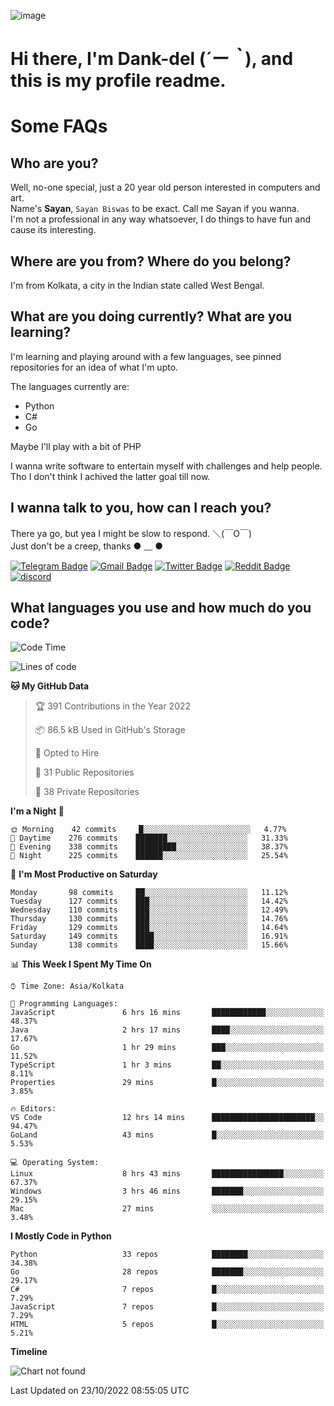 ![image](https://user-images.githubusercontent.com/63096193/125182844-29f20800-e22f-11eb-8dc9-b0f2d29647bb.png)

# **Hi there, I'm Dank-del (*´ー｀*), and this is my profile readme.**
<!--  [![Profile views](https://gpvc.arturio.dev/dank-del)](https://github.com/dank-del) -->
# Some FAQs

## **Who are you?**

Well, no-one special, just a 20 year old person interested in computers and art. \
Name's **Sayan**, `Sayan Biswas` to be exact. Call me Sayan if you wanna. \
I'm not a professional in any way whatsoever, I do things to have fun and cause its interesting.

## **Where are you from? Where do you belong?**

I'm from Kolkata, a city in the Indian state called West Bengal.

## **What are you doing currently? What are you learning?**

I'm learning and playing around with a few languages, see pinned repositories for an idea of what I'm upto.

The languages currently are:

- Python
- C#
- Go

Maybe I'll play with a bit of PHP

I wanna write software to entertain myself with challenges and help people. \
Tho I don't think I achived the latter goal till now.

<!--## **Eww, I see a weeb profile.**

Can't help it, it's the best way to hide my face on this account
> Why do people hate weebs .-.

## **Cool, what more interests you?**

My interests are quite, weird. They're scattered all over the place. \
I've been fascinated by music and have studied it since the age of 6, I've performed on stage and on air but yeah now I've been away from that. I specialize in key instruments. \
Another thing that interests me is Media Production, aka, working with audio, video and broadcasting media.

> I just like art in general. also feeds the reason of me being obsessed with Japanese drawings (⋟ ﹏ ⋞)-->

## **I wanna talk to you, how can I reach you?**

There ya go, but yea I might be slow to respond. ＼(￣O￣) \
Just don't be a creep, thanks ● ﹏ ●

[![Telegram Badge](https://img.shields.io/badge/-dank_as_fuck-1ca0f1?style=flat-square&logo=telegram&logoColor=white&link=https://t.me/dank_as_fuck)](https://t.me/dank_as_fuck)
[![Gmail Badge](https://img.shields.io/badge/-sayan@asia.com-c14438?style=flat-square&logo=Gmail&logoColor=white&link=mailto:sayan@asia.com)](mailto:sayan@asia.com)
[![Twitter Badge](https://img.shields.io/twitter/follow/TheDankDel?style=social)](https://twitter.com/TheDankDel)
[![Reddit Badge](https://img.shields.io/reddit/user-karma/combined/dank_as_fuck_?style=social)](https://www.reddit.com/user/dank_as_fuck_/)
[![discord](https://discord-md-badge.vercel.app/api/shield/506536929152466945?style=social)](https://discordapp.com/users/506536929152466945)

## **What languages you use and how much do you code?**

<!--START_SECTION:waka-->
![Code Time](http://img.shields.io/badge/Code%20Time-827%20hrs%2046%20mins-blue)

![Lines of code](https://img.shields.io/badge/From%20Hello%20World%20I%27ve%20Written-731%20Thousand%20lines%20of%20code-blue)

**🐱 My GitHub Data** 

> 🏆 391 Contributions in the Year 2022
 > 
> 📦 86.5 kB Used in GitHub's Storage 
 > 
> 💼 Opted to Hire
 > 
> 📜 31 Public Repositories 
 > 
> 🔑 38 Private Repositories  
 > 
**I'm a Night 🦉** 

```text
🌞 Morning    42 commits     █░░░░░░░░░░░░░░░░░░░░░░░░   4.77% 
🌆 Daytime    276 commits    ███████░░░░░░░░░░░░░░░░░░   31.33% 
🌃 Evening    338 commits    █████████░░░░░░░░░░░░░░░░   38.37% 
🌙 Night      225 commits    ██████░░░░░░░░░░░░░░░░░░░   25.54%

```
📅 **I'm Most Productive on Saturday** 

```text
Monday       98 commits     ██░░░░░░░░░░░░░░░░░░░░░░░   11.12% 
Tuesday      127 commits    ███░░░░░░░░░░░░░░░░░░░░░░   14.42% 
Wednesday    110 commits    ███░░░░░░░░░░░░░░░░░░░░░░   12.49% 
Thursday     130 commits    ███░░░░░░░░░░░░░░░░░░░░░░   14.76% 
Friday       129 commits    ███░░░░░░░░░░░░░░░░░░░░░░   14.64% 
Saturday     149 commits    ████░░░░░░░░░░░░░░░░░░░░░   16.91% 
Sunday       138 commits    ████░░░░░░░░░░░░░░░░░░░░░   15.66%

```


📊 **This Week I Spent My Time On** 

```text
⌚︎ Time Zone: Asia/Kolkata

💬 Programming Languages: 
JavaScript               6 hrs 16 mins       ████████████░░░░░░░░░░░░░   48.37% 
Java                     2 hrs 17 mins       ████░░░░░░░░░░░░░░░░░░░░░   17.67% 
Go                       1 hr 29 mins        ███░░░░░░░░░░░░░░░░░░░░░░   11.52% 
TypeScript               1 hr 3 mins         ██░░░░░░░░░░░░░░░░░░░░░░░   8.11% 
Properties               29 mins             █░░░░░░░░░░░░░░░░░░░░░░░░   3.85%

🔥 Editors: 
VS Code                  12 hrs 14 mins      ███████████████████████░░   94.47% 
GoLand                   43 mins             █░░░░░░░░░░░░░░░░░░░░░░░░   5.53%

💻 Operating System: 
Linux                    8 hrs 43 mins       ████████████████░░░░░░░░░   67.37% 
Windows                  3 hrs 46 mins       ███████░░░░░░░░░░░░░░░░░░   29.15% 
Mac                      27 mins             ░░░░░░░░░░░░░░░░░░░░░░░░░   3.48%

```

**I Mostly Code in Python** 

```text
Python                   33 repos            ████████░░░░░░░░░░░░░░░░░   34.38% 
Go                       28 repos            ███████░░░░░░░░░░░░░░░░░░   29.17% 
C#                       7 repos             █░░░░░░░░░░░░░░░░░░░░░░░░   7.29% 
JavaScript               7 repos             █░░░░░░░░░░░░░░░░░░░░░░░░   7.29% 
HTML                     5 repos             █░░░░░░░░░░░░░░░░░░░░░░░░   5.21%

```


**Timeline**

![Chart not found](https://raw.githubusercontent.com/Dank-del/Dank-del/main/charts/bar_graph.png) 


 Last Updated on 23/10/2022 08:55:05 UTC
<!--END_SECTION:waka-->

<!--## **Can I stalk your spotify?**

Um sure.

![OwO Spotify](https://spotify-recently-played-readme.vercel.app/api?user=31fdrsslnr7nvq4ytqwtw7c4rxfm&count=5)-->
